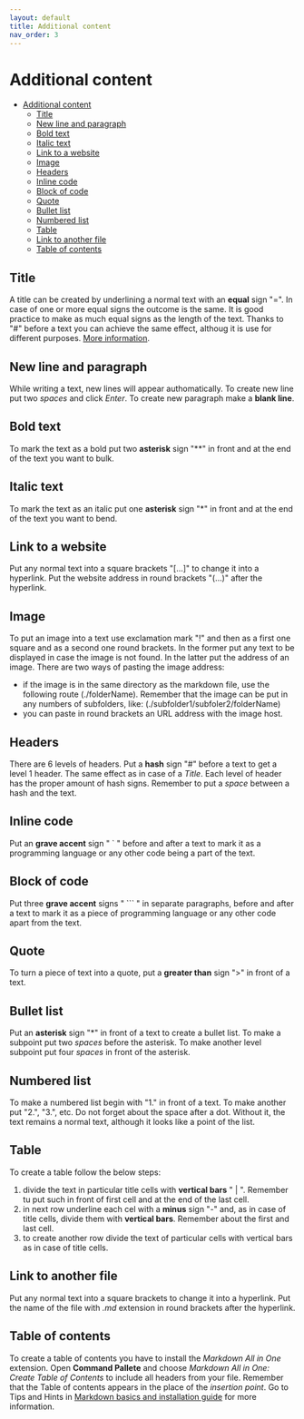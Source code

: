 ```yaml
---
layout: default
title: Additional content
nav_order: 3
---
```


Additional content
==================

- [Additional content](#additional-content)
  - [Title](#title)
  - [New line and paragraph](#new-line-and-paragraph)
  - [Bold text](#bold-text)
  - [Italic text](#italic-text)
  - [Link to a website](#link-to-a-website)
  - [Image](#image)
  - [Headers](#headers)
  - [Inline code](#inline-code)
  - [Block of code](#block-of-code)
  - [Quote](#quote)
  - [Bullet list](#bullet-list)
  - [Numbered list](#numbered-list)
  - [Table](#table)
  - [Link to another file](#link-to-another-file)
  - [Table of contents](#table-of-contents)

## Title 
A title can be created by underlining a normal text with an **equal** sign "=". In case of one or more equal signs the outcome is the same. It is good practice to make as much equal signs as the length of the text. Thanks to "#" before a text you can achieve the same effect, althoug it is use for different purposes. [More information]().

## New line and paragraph
While writing a text, new lines will appear authomatically. To create new line put two *spaces* and click *Enter*. To create new paragraph make a **blank line**.

## Bold text

To mark the text as a bold put two **asterisk** sign "**" in front and at the end of the text you want to bulk.

## Italic text

To mark the text as an italic put one **asterisk** sign "*" in front and at the end of the text you want to bend.

## Link to a website

Put any normal text into a square brackets "[...]" to change it into a hyperlink. Put the website address in round brackets "(...)" after the hyperlink.

## Image

To put an image into a text use exclamation mark "!" and then as a first one square and as a second one round brackets. In the former put any text to be displayed in case the image is not found. In the latter put the address of an image. There are two ways of pasting the image address:

* if the image is in the same directory as the markdown file, use the following route (./folderName). Remember that the image can be put in any numbers of subfolders, like: (./subfolder1/subfoler2/folderName)
* you can paste in round brackets an URL address with the image host.

## Headers

There are 6 levels of headers. Put a **hash** sign "#" before a text to get a level 1 header. The same effect as in case of a *Title*. Each level of header has the proper amount of hash signs. Remember to put a *space* between a hash and the text.

## Inline code

Put an **grave accent** sign " ` " before and after a text to mark it as a programming language or any other code being a part of the text.

## Block of code

Put three **grave accent** signs " ``` " in separate paragraphs, before and after a text to mark it as a piece of programming language or any other code apart from the text.

## Quote

To turn a piece of text into a quote, put a **greater than** sign ">" in front of a text. 

## Bullet list

Put an **asterisk** sign "*" in front of a text to create a bullet list. To make a subpoint put two *spaces* before the asterisk. To make another level subpoint put four *spaces* in front of the asterisk.

## Numbered list

To make a numbered list begin with "1." in front of a text. To make another put "2.", "3.", etc. Do not forget about the space after a dot. Without it, the text remains a normal text, although it looks like a point of the list. 

## Table

To create a table follow the below steps:
1. divide the text in particular title cells with **vertical bars** " | ". Remember tu put such in front of first cell and at the end of the last cell.
2. in next row underline each cel with a **minus** sign "-" and, as in case of title cells, divide them with **vertical bars**. Remember about the first and last cell.
3. to create another row divide the text of particular cells with vertical bars as in case of title cells.

## Link to another file

Put any normal text into a square brackets to change it into a hyperlink. Put the name of the file with *.md* extension in round brackets after the hyperlink.

## Table of contents

To create a table of contents you have to install the *Markdown All in One* extension. Open **Command Pallete** and choose *Markdown All in One: Create Table of Contents* to include all headers from your file. Remember that the Table of contents appears in the place of the *insertion point*. Go to Tips and Hints in [Markdown basics and installation guide](Markdown_basics_and_instalation_guide.md) for more information. 
